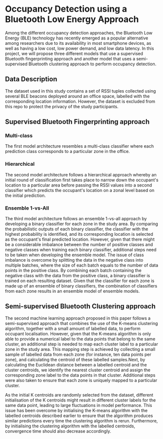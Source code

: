 <h1> Occupancy Detection using a Bluetooth Low Energy Approach </h1>

Among the different occupancy detection approaches, the Bluetooth Low Energy (BLE) technology has recently emerged as a popular alternative among researchers due to its availability in most smartphone devices, as well as having a low cost, low power demand, and low data latency. In this project, we will propose three different models that use a supervised Bluetooth fingerprinting approach and another model that uses a semi-supervised Bluetooth clustering approach to perform occupancy detection.

<h2>Data Description</h2>
The dataset used in this study contains a set of RSSI tuples collected using several BLE beacons deployed around an office space, labelled with the corresponding location information. However, the dataset is excluded from this repo to protect the privacy of the study participants.

<h2>Supervised Bluetooth Fingerprinting approach</h2>
<h3>Multi-class</h3>
The first model architecture resembles a multi-class classifier where each prediction class corresponds to a particular zone in the office.

<h3>Hierarchical</h3>
The second model architecture follows a hierarchical approach whereby an initial round of classification first takes place to narrow down the occupant's location to a particular area before passing the RSSI values into a second classifier which predicts the occupant's location on a zonal level based on the initial prediction.

<h3>Ensemble 1-vs-All</h3>
The third model architecture follows an ensemble 1-vs-all approach by developing a binary classifier for each zone in the study area. By comparing the probabilistic outputs of each binary classifier, the classifier with the highest probability is identified, and its corresponding location is selected as the occupant's final predicted location. However, given that there might be a considerable imbalance between the number of positive classes and negative classes when training each binary classifier, additional steps need to be taken when developing the ensemble model. The issue of class imbalance is overcome by splitting the data in the negative class into multiple batches, where the size of each batch equals to the number of data points in the positive class. By combining each batch containing the negative class with the data from the positive class, a binary classifier is trained on each resulting dataset. Given that the classifier for each zone is made up of an ensemble of binary classifiers, the combination of classifiers from each zone results in an ensemble model of ensemble models.

<h2>Semi-supervised Bluetooth Clustering approach</h2>
The second machine learning approach proposed in this paper follows a semi-supervised approach that combines the use of the K-means clustering algorithm, together with a small amount of labelled data, to perform occupant localisation. However, given that the K-means algorithm is only able to provide a numerical label to the data points that belong to the same cluster, an additional step is needed to map each cluster label to a particular zone in the study area. This mapping step is achieved by collecting a small sample of labelled data from each zone (for instance, ten data points per zone), and calculating the centroid of these labelled samples.Next, by calculating the Euclidean distance between a labelled centroid and the cluster centroids, we identify the nearest cluster centroid and assign the corresponding zone label to the data points in that cluster. Additional steps were also taken to ensure that each zone is uniquely mapped to a particular cluster. 

As the initial K centroids are randomly selected from the dataset, different initialisation of the K centroids might result in different cluster labels for the same data point, leading to large fluctuations in model performance. This issue has been overcome by initialising the K-means algorithm with the labelled centroids described earlier to ensure that the algorithm produces similar predictions every time the clustering algorithm is rerun. Furthermore, by initialising the clustering algorithm with the labelled centroids, convergence time should also decrease accordingly.
